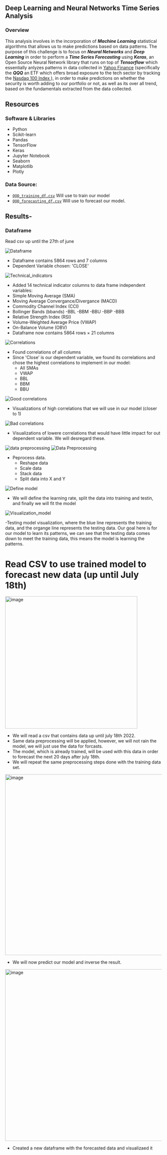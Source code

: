 
## Deep Learning and Neural Networks Time Series Analysis 

### Overview

This analysis involves in the incorporation of ***Machine Learning*** statistical algorithms that allows us to make predictions based on data patterns. The purpose of this challenge is to focus on ***Neural Networks*** and ***Deep Learning*** in order to perform a ***Time Series Forecasting*** using ***Keras***, an Open Source Neural Network library that runs on top of ***Tensorflow*** which essentially anlyzes patterns in data collected in [Yahoo Finance](https://finance.yahoo.com/) (specifically the ***QQQ*** an ETF which offers broad exposure to the tech sector by tracking the [Nasdaq 100 Index ](https://www.investopedia.com/terms/n/nasdaq100.asp)), in order to make predictions on whether the security is worth adding to our portfolio or not, as well as its over all trend, based on the fundamentals extracted from the data collected. 


## Resources 

### Software & Libraries 

  - Python 
  - Scikit-learn
  - Pandas
  - TensorFlow
  - Keras 
  - Jupyter Notebook
  - Seaborn
  - Matplotlib
  - Plotly 
### Data Source:
  -  [`QQQ_training_df.csv`](QQQ.csv) Will use to train our model
  -  [`QQQ_forecasting_df.csv`](QQQ1.csv) Will use to forecast our model. 


## Results-

### Dataframe 
Read csv up until the 27th of june

![Dataframe](https://github.com/schoolboycamel/final_project/blob/Paolo/Resources%20/DF_QQQ.png)

- Dataframe contains 5864 rows and 7 columns
- Dependent Variable chosen: 'CLOSE'

![Technical_indicators](https://github.com/schoolboycamel/QQQ_Times_Series_Analysis/blob/Paolo/Resources%20/DF_technical_indicators%20.png)

- Added 14 technical indicator columns to data frame independent variables:
- Simple Moving Average (SMA)
- Moving Average Convergance/Divergance (MACD)
- Commodity Channel Index (CCI)
- Bollinger Bands (bbands)
  -BBL
  -BBM
  -BBU
  -BBP
  -BBB
- Relative Strength Index (RSI)
- Volume-Weighted Average Price (VWAP)
- On-Balance Volume (OBV)
- Dataframe now contains 5864 rows × 21 columns

![Correlations](https://github.com/schoolboycamel/QQQ_Times_Series_Analysis/blob/Paolo/Resources%20/correlations.png)

- Found correlations of all columns 
- Since 'Close' is our dependent variable, we found its correlations and chose the highest correlations to implement in our model:
  - All SMAs
  - VWAP
  - BBL
  - BBM
  - BBU

![Good correlations](https://github.com/schoolboycamel/QQQ_Times_Series_Analysis/blob/Paolo/Resources%20/Good_correlation.png)

- Visualizations of high correlations that we will use in our model (closer to 1) 

![Bad correlations](https://github.com/schoolboycamel/QQQ_Times_Series_Analysis/blob/Paolo/Resources%20/bad%20correlation.png)

- Visualizations of lowere correlations that would have little impact for out dependent variable. We will desregard these.

![data preprocessing](https://github.com/schoolboycamel/QQQ_Times_Series_Analysis/blob/Paolo/Resources%20/Data_preprocess%20.png)
![Data Preprocessing](https://github.com/schoolboycamel/QQQ_Times_Series_Analysis/blob/Paolo/Resources%20/Data_preprocess2.png)

- Peprocess data. 
  - Reshape data
  - Scale data 
  - Stack data
  - Split data into X and Y 

![Define model](https://github.com/schoolboycamel/QQQ_Times_Series_Analysis/blob/Paolo/Resources%20/defone%20model.png)
- We will define the learning rate, split the data into training and testin, and finally we will fit the model 

![Visualization_model](https://github.com/schoolboycamel/QQQ_Times_Series_Analysis/blob/Paolo/Resources%20/training_testing_model_vis.png)

-Testing model visualization, where the blue line represents the training data, and the organge line represents the testing data. Our goal here is for our model to learn its patterns, we can see that the testing data comes down to meet the training data, this means the model is learning the patterns.


# Read CSV to use trained model to forecast new data (up until July 18th)

<img width="425" alt="image" src="https://user-images.githubusercontent.com/98793962/180325672-ecd80485-d568-4ba6-a8b8-f1b1de224f2e.png">

- We will read a csv that contains data up until july 18th 2022.
- Same data preprocessing will be applied, however, we will not rain the model, we will just use the data for forcasts. 
- The model, which is already trained, will be used with this data in order to forecast the next 20 days after july 18th. 
- We will repeat the same preprocessing steps done with the training data set.

<img width="581" alt="image" src="https://user-images.githubusercontent.com/98793962/180327601-6ffe82fa-6a34-4c1f-a5bd-50150a6b5a63.png">

- We will now predict our model and inverse the result.

<img width="552" alt="image" src="https://user-images.githubusercontent.com/98793962/180327889-81438627-999e-44bb-ab08-03238bb4d57c.png">

- Created a new dataframe with the forecasted data and visualizaed it





